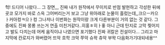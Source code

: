 헉! 드디어 나왔다... 그 장면,,, 진짜 내가 원작에서 무이치로 반점 발현하고
각성한 뒤에 굣코 모가지 바로 스윽 그어버리는거 보고 그냥 위아래로 눈물이 흘렀는데,,크으ㅡ카으ㅏ커아컹ㅋ으ㅏ컹
그나저나 이번화는 원작이랑 크게 다른부분이 거의 없는 것 같다. 그중에도 진짜 몽롱 쓰는거 연출 미친거같다..히홍ㅎ히ㅏ홓
아니 근데 탄지로 고막 찢어지고 발도 다치는데 어케 움직이냐 나였으면 포기했다 진짜 귀칼은 전설이다...
그리고 마지막에 칸로지가 와버렸어 뜨악 흐학 크악 쭈악 슈왁 츄악 부왁 다음화가기대되네용^^
